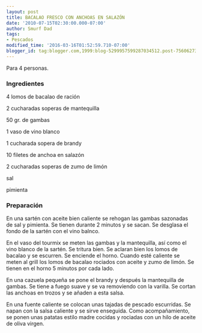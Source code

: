 ```yaml
---
layout: post
title: BACALAO FRESCO CON ANCHOAS EN SALAZÓN
date: '2010-07-15T02:30:00.000-07:00'
author: Smurf Dad
tags:
- Pescados
modified_time: '2016-03-16T01:52:59.710-07:00'
blogger_id: tag:blogger.com,1999:blog-5299957599287034512.post-7560627394866598895
---
```


Para 4 personas.

<h3>Ingredientes</h3>

4 lomos de bacalao de ración

2 cucharadas soperas de mantequilla

50 gr. de gambas

1 vaso de vino blanco

1 cucharada sopera de brandy

10 filetes de anchoa en salazón

2 cucharadas soperas de zumo de limón

sal

pimienta

<h3>Preparación</h3>

En una sartén con aceite bien caliente se rehogan las gambas sazonadas de sal y pimienta. Se tienen durante 2 minutos y se sacan. Se desglasa el fondo de la sartén con el vino balnco.

En el vaso del tourmix se meten las gambas y la mantequilla, así como el vino blanco de la sartén. Se tritura bien. Se aclaran bien los lomos de bacalao y se escurren. Se enciende el horno. Cuando esté caliente se meten al grill los lomos de bacalao rociados con aceite y zumo de limón. Se tienen en el horno 5 minutos por cada lado.

En una cazuela pequeña se pone el brandy y después la mantequilla de gambas. Se tiene a fuego suave y se va removiendo con la varilla. Se cortan las anchoas en trozos y se añaden a esta salsa.

En una fuente caliente se colocan unas tajadas de pescado escurridas. Se napan con la salsa caliente y se sirve enseguida. Como acompañamiento, se ponen unas patatas estilo madre cocidas y rociadas con un hilo de aceite de oliva virgen.

